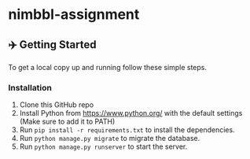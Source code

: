# nimbbl-assignment

## ✈️ Getting Started  
To get a local copy up and running follow these simple steps.

### Installation
1. Clone this GitHub repo  
2. Install Python from https://www.python.org/ with the default settings (Make sure to add it to PATH)  
3. Run `pip install -r requirements.txt` to install the dependencies.  
4. Run `python manage.py migrate` to migrate the database.  
5. Run `python manage.py runserver` to start the server.  
